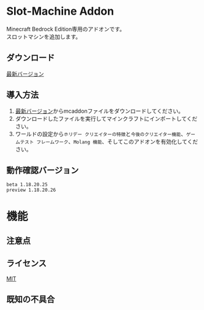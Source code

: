 # Slot-Machine Addon
Minecraft Bedrock Edition専用のアドオンです。  
スロットマシンを追加します。

## ダウンロード
[最新バージョン](https://github.com/moonstera/Slot-Machine/releases/download/latest/SlotMachine.mcaddon)

## 導入方法
 1. [最新バージョン](https://github.com/moonstera/Slot-Machine/releases/download/latest/SlotMachine.mcaddon)からmcaddonファイルをダウンロードしてください。
 2. ダウンロードしたファイルを実行してマインクラフトにインポートしてください。
 3. ワールドの設定から`ホリデー クリエイターの特徴`と`今後のクリエイター機能`、`ゲームテスト フレームワーク`、`Molang 機能`、そしてこのアドオンを有効化してください。

## 動作確認バージョン
 `beta 1.18.20.25`  
 `preview 1.18.20.26`

# 機能
 

## 注意点
 

## ライセンス
[MIT](https://github.com/moonstera/Direction-Bar/blob/main/LICENSE)

## 既知の不具合

